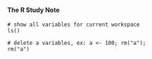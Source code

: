 #### The R Study Note

```
# show all variables for current workspace
ls()

# delete a variables, ex: a <- 100; rm("a");
rm("a")
```
